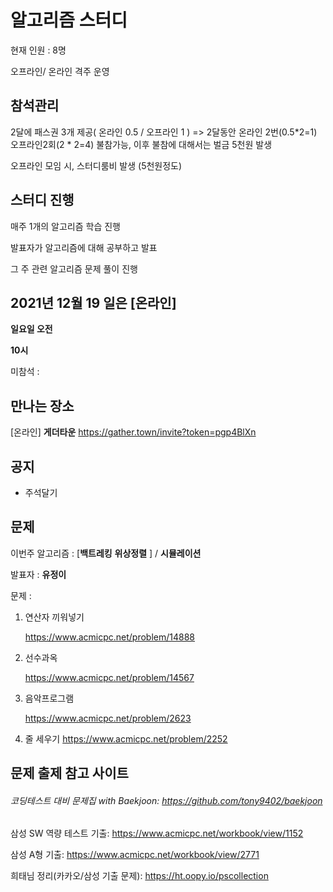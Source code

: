 # 알고리즘 스터디

현재 인원 : 8명

오프라인/ 온라인 격주 운영

## __참석관리__

2달에 패스권 3개 제공( 온라인 0.5 / 오프라인 1 ) => 2달동안 온라인 2번(0.5*2=1) 오프라인2회(2 * 2=4) 불참가능, 이후 불참에 대해서는 벌금 5천원 발생

오프라인 모임 시, 스터디룸비 발생 (5천원정도)



## __스터디 진행__

매주 1개의 알고리즘 학습 진행

발표자가 알고리즘에 대해 공부하고 발표

그 주 관련 알고리즘 문제 풀이 진행




## 2021년 12월 19 일은 [온라인]

__일요일 오전__

__10시__

미참석 : 




## 만나는 장소

[온라인] __게더타운__
https://gather.town/invite?token=pgp4BlXn



## 공지

- 주석달기

  


## 문제

이번주 알고리즘 : [__백트레킹__ __위상정렬__ ] / __시뮬레이션__ 

발표자 : __유정이__

문제 : 

1. 연산자 끼워넣기 
  
    https://www.acmicpc.net/problem/14888
  
2. 선수과옥 

    https://www.acmicpc.net/problem/14567

3. 음악프로그램 

   https://www.acmicpc.net/problem/2623

4. 줄 세우기 
   https://www.acmicpc.net/problem/2252

   

## 문제 출제 참고 사이트 
###### 코딩테스트 대비 문제집 with Baekjoon: https://github.com/tony9402/baekjoon

삼성 SW 역량 테스트 기출: https://www.acmicpc.net/workbook/view/1152

삼성 A형 기출: https://www.acmicpc.net/workbook/view/2771

희태님 정리(카카오/삼성 기출 문제): https://ht.oopy.io/pscollection

